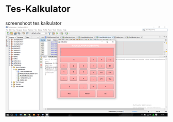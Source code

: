 # Tes-Kalkulator
screenshoot tes kalkulator
![alt text](https://github.com/Octavieran8/Tes-Kalkulator/blob/master/Screenshot%20(362).png)
